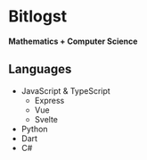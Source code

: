 # Bitlogst

**Mathematics + Computer Science**

## Languages

- JavaScript & TypeScript
  - Express
  - Vue
  - Svelte
- Python
- Dart
- C#
